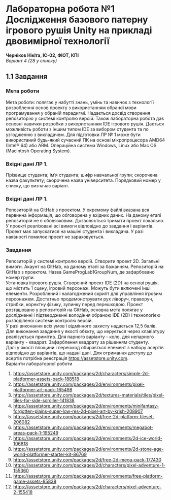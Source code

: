 Лабораторна робота №1 \
Дослідження базового патерну ігрового рушія  Unity на прикладі двовимірної технології
=======

**Черніков Нікіта, ІС-02, ФІОТ, КПІ**\
*Варіант 4 (28 у списку)*

## 1.1 Завдання
### Мета роботи

Мета роботи: полягає у набутті знань, умінь та навичок з технології розроблення основ проекту   з використанням обраної мови програмування у обраній парадигмі. Надається досвід створення репозиторію у системі контролю версій.
Також лабораторна робота дає основні навички розробки з використанням IDE ігрового рушія. Дається можливість роботи з іншим типом  IDE за вибором студента та по узгодженню з викладачем. 
Для підготовки ЛР № 1 може бути використаний будь-який сучасний ПК на основі мікропроцесора АMD64 (Intel® 64) або ARM. Операційна система Windows, Linux або Mac OS (Macintosh Operating System). 

### Вхідні дані ЛР 1.

Прізвище студента; ім’я студента; шифр навчальної групи; скорочена назва факультету; скорочена назва університета. Порядковий номер у списку, що визначає варіант. 

### Вхідні дані ЛР 1.

Репозиторій на GitHab з проектом. У окремому файлі вказана вся первинна інформація, що обговорена у вхідних даних. На даному етапі репозиторій не є обовязковим. Дозволяється тримати проект локально. У проекті реалізовані всі вимоги відповідно до завдання і варіантів. Проект має запускатися на машіні студента і викладача. У разі наявності помилок проект не зараховується.

### Завдання

Репозиторій у системі контролю версій. Створити проект 2D. Загальні вимоги. 
Акаунт на  GitHab, на даному етапі за бажанням. Репозиторій на GitHab з проектом. Назва GameProgLab1GroupNum, де зафарбовано номер групи.\
Установка ігрового рушія. Створений проект IDE (2D) на основі рушія, що містить 1 сцену, ігровий персонаж. Можуть бути включені інші елементи.  Розроблений і налагоджений скрипт для управління ігровим персонажем. Достатньо продемонструвати рух ліворуч, праворуч, стрибки, коректну фізику, зупинку перед перешкодою. Проект розташовано у репозиторій на GitHab, основна мета полягає у дослідженні і підтвердженні володіння  обраною IDE (2D)  і технологією розподіленої системи контролю версій.\
У разі виконання всіх умов і відмінного захисту надається 12,5 балів. \
Для виконання завдання у якості обєкту, що керується через клавіатуру реалізується примітив. Для парного варіанту - коло, для непарного варіанту - квадрат. Зафарблення квадрату за рішенням студенту. \
Далі у якості площини і перешкод обирається елемент з набору асертів відповідно до варіантів, що надані далі. Для отримання доступу до асертів потрібна реестрація https://assetstore.unity.com. \
Варіанти лабораторної роботи
 
1. https://assetstore.unity.com/packages/2d/characters/simple-2d-platformer-assets-pack-188518
2. https://assetstore.unity.com/packages/2d/environments/pixel-platformer-art-pack-165498
3. https://assetstore.unity.com/packages/2d/textures-materials/tiles/pixel-tiles-for-side-scroller-141838
4. https://assetstore.unity.com/packages/2d/environments/minifantasy-forgotten-plains-super-low-res-2d-pixel-art-by-krish-208907
5. https://assetstore.unity.com/packages/2d/free-2d-platform-tileset-206082
6. https://assetstore.unity.com/packages/2d/environments/megabot-areas-pack-1-195249
7. https://assetstore.unity.com/packages/2d/environments/2d-ice-world-106818
8. https://assetstore.unity.com/packages/2d/environments/2d-stone-age-world-platformer-starter-kit-86769
9. https://assetstore.unity.com/packages/2d/free-2d-mega-pack-177430
10. https://assetstore.unity.com/packages/2d/characters/pixel-adventure-1-155360
11. https://assetstore.unity.com/packages/2d/environments/free-platform-game-assets-85838
12. https://assetstore.unity.com/packages/2d/characters/pixel-adventure-2-155418
